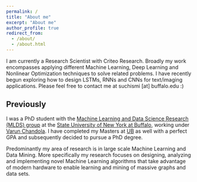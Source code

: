 ```yaml
---
permalink: /
title: "About me"
excerpt: "About me"
author_profile: true
redirect_from: 
  - /about/
  - /about.html
---
```


I am currently a Research Scientist with Criteo Research. Broadly my work encompasses applying different Machine Learning, Deep Learning and Nonlinear Optimization techniques to solve related problems. I have recently begun exploring how to design LSTMs, RNNs and CNNs for text/imaging applications. Please feel free to contact me at suchismi [at] buffalo.edu :)

Previously
----
I was a PhD student with the [Machine Learning and Data Science Research (MLDS) group](http://www.cse.buffalo.edu/ubds/) at the [State University of New York at Buffalo](http://www.buffalo.edu), working under [Varun Chandola](http://www.cse.buffalo.edu/~chandola). I have completed my Masters at [UB](http://www.buffalo.edu) as well with a perfect GPA and subsequently decided to pursue a PhD degree.

Predominantly my area of research is in large scale Machine Learning and Data Mining. More specifically my research focuses on designing, analyzing and implementing novel Machine Learning algorithms that take advantage of modern hardware to enable learning and mining of massive graphs and data sets.